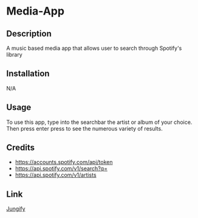 # Media-App

## Description

A music based media app that allows user to search through Spotify's library

## Installation

N/A

## Usage

To use this app, type into the searchbar the artist or album of your choice. Then press enter press to see the numerous variety of results.

## Credits

- https://accounts.spotify.com/api/token
- https://api.spotify.com/v1/search?q=
- https://api.spotify.com/v1/artists

## Link 
[Jungify](https://jungify-media-mnm.netlify.app/)
